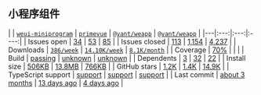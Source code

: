## 小程序组件
|   | [`weui-miniprogram`][b0] | [`primevue`][r0] | [`@vant/weapp`][n0] | [`@vant/weapp`][n0] |
|---|:---:|:---:|:----:|
| Issues open           | [34][IO1] | [53][IO2] | [85][IO3] |
| Issues closed         | [113][IC1] | [1,154][IC2] | [4,237][IC3] |
| Downloads             | [`386/week`][DL1] | [`14.10K/week`][DL2] | [`8.1K/month`][DL3] |
| Coverage             | [70%][cover1] |  |  |
| Build                 | [passing][bd1] | [unknown][bd2] | [unknown][bd3] |
| Dependents            | [3][dep1] | [32][dep2] | [22][dep3] |
| Install size          | [506KB][IS1] | [13.8MB][IS2] | [766KB][IS3] |
| GitHub stars          | [1.2K][stars1] | [1.4K][stars2] | [14.9K][stars3] |
| TypeScript support    | [support][TS1] | [support][TS2] | [support][TS3] |
| Last commit           | [about 3 months][commits1] | [13 days ago][commits2] | [4 days ago][commits3] |

[b0]: https://github.com/wechat-miniprogram/weui-miniprogram
[r0]: https://github.com/primefaces/primevue
[n0]: https://github.com/youzan/vant-weapp

[IO1]: https://github.com/wechat-miniprogram/weui-miniprogram/issues
[IO2]: https://github.com/primefaces/primevue/issues
[IO3]: https://github.com/youzan/vant-weapp/issues
[IC1]: https://github.com/wechat-miniprogram/weui-miniprogram/issues
[IC2]: https://github.com/primefaces/primevue/issues
[IC3]: https://github.com/youzan/vant-weapp/issues

[DL1]: https://www.npmjs.com/package/weui-miniprogram
[DL2]: https://www.npmjs.com/package/primevue
[DL3]: https://www.npmjs.com/package/@vant/weapp

[cover1]: https://www.npmjs.com/package/weui-miniprogram

[bd1]: https://travis-ci.org/github/wechat-miniprogram/weui-miniprogram
[bd2]: https://travis-ci.org/github/primefaces/primevue
[bd3]: https://travis-ci.org/github/youzan/vant-weapp

[bug1]: https://github.com/react-grid-layout/react-grid-layout/issues
[bug2]: https://github.com/angular/flex-layout/issues?page=1&q=is%3Aissue+is%3Aopen
[bug3]: https://github.com/jbaysolutions/vue-grid-layout/issues

[dep1]: https://www.npmjs.com/package/weui-miniprogram
[dep2]: https://www.npmjs.com/package/primevue
[dep3]: https://www.npmjs.com/package/@vant/weapp

[IS1]: https://packagephobia.com/result?p=weui-miniprogram
[IS2]: https://packagephobia.com/result?p=primevue
[IS3]: https://packagephobia.com/result?p=%40vant%2Fweapp

[stars1]: https://github.com/wechat-miniprogram/weui-miniprogram/stargazers
[stars2]: https://github.com/primefaces/primevue/stargazers
[stars3]: https://github.com/youzan/vant-weapp/stargazers

[TS1]: https://github.com/wechat-miniprogram/weui-miniprogram/search?l=typescript
[TS2]: https://github.com/primefaces/primevue/search?l=TypeScript
[TS3]: https://github.com/youzan/vant-weapp/search?l=typescript

[commits1]: https://github.com/wechat-miniprogram/weui-miniprogram/commits
[commits2]: https://github.com/primefaces/primevue/commits
[commits3]: https://github.com/youzan/vant-weapp/commits